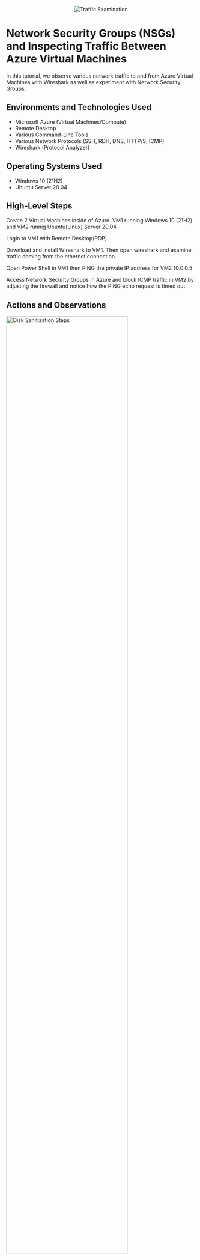 <p align="center">
<img src="https://i.imgur.com/Ua7udoS.png" alt="Traffic Examination"/>
</p>

<h1>Network Security Groups (NSGs) and Inspecting Traffic Between Azure Virtual Machines</h1>
In this tutorial, we observe various network traffic to and from Azure Virtual Machines with Wireshark as well as experiment with Network Security Groups. <br />




<h2>Environments and Technologies Used</h2>

- Microsoft Azure (Virtual Machines/Compute)
- Remote Desktop
- Various Command-Line Tools
- Various Network Protocols (SSH, RDH, DNS, HTTP/S, ICMP)
- Wireshark (Protocol Analyzer)

<h2>Operating Systems Used </h2>

- Windows 10 (21H2)
- Ubuntu Server 20.04

<h2>High-Level Steps</h2> 

Create 2 Virtual Machines inside of Azure. VM1 running Windows 10 (21H2) and VM2 runnig Ubuntu(Linux) Server 20.04 

Login to VM1 with Remote Desktop(RDP)

Download and install Wireshark to VM1. Then open wireshark and examine traffic coming from the ethernet connection.

Open Power Shell in VM1 then PING the private IP address for VM2 10.0.0.5

Access Network Security Groups in Azure and block ICMP traffic in VM2 by adjusting the firewall and notice how the PING echo request is timed out.




<h2>Actions and Observations</h2>

<p>
<img src="https://i.imgur.com/vvKdlIw.png" height="80%" width="80%" alt="Disk Sanitization Steps"/>
</p>
<p>
Create 2 Virtual Machines inside of Azure. VM1 running Windows 10 (21H2) and VM2 runnig Ubuntu(Linux) Server 20.04
</p>
<br />

<p>
<img src="https://i.imgur.com/nhET0WJ.png" height="80%" width="80%" alt="Disk Sanitization Steps"/>
</p>
<p>
Login to VM1 with Remote Desktop(RDP)
</p>
<br />

<p>
<img src="https://i.imgur.com/o2dmlsu.png" height="80%" width="80%" alt="Disk Sanitization Steps"/>
</p>
<p>
</p>
<br />

<p>
<img src="https://i.imgur.com/DE4eNER.png" height="80%" width="80%" alt="Disk Sanitization Steps"/>
</p>
<p>

   
</p>
<br />

<p>
<img src="https://i.imgur.com/JKPWX93.png" height="80%" width="80%" alt="Disk Sanitization Steps"/>
</p>
<p>

  
 Download and install Wireshark to VM1. Then open wireshark and examine traffic coming from the ethernet connection.
   
</p>
<br />


<p>
<img src="https://i.imgur.com/4cHl1YK.png" height="80%" width="80%" alt="Disk Sanitization Steps"/>
</p>
<p>

   
</p>
<br />

<p>
<img src="https://i.imgur.com/9LByHfl.png" height="80%" width="80%" alt="Disk Sanitization Steps"/>
</p>
<p>

  
 Open Power Shell in VM1 then PING run a continous Ping to the private IP address for VM2 10.0.0.5 
   
</p>
<br />


<p>
<img src="https://i.imgur.com/awBZM1G.png" height="80%" width="80%" alt="Disk Sanitization Steps"/>
</p>
<p>
   
</p>
<br />


<p>
<img src="https://i.imgur.com/R5IY1iQ.png" height="80%" width="80%" alt="Disk Sanitization Steps"/>
</p>
<p>

Access Network Security Groups in Microsoft Azure and block ICMP traffic in VM2 by adjusting the firewall and notice how the PING echo request is timed out.
   
</p>
<br />


